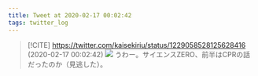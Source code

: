 ```yaml
---
title: Tweet at 2020-02-17 00:02:42
tags: twitter_log
---
```


> [!CITE] https://twitter.com/kaisekiriu/status/1229058528125628416 (2020-02-17 00:02:42)
> ![](https://twitter.com/kaisekiriu/status/1229058528125628416)
> うわー。サイエンスZERO、前半はCPRの話だったのか（見逃した）。
